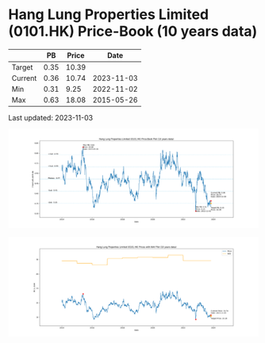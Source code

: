 # Hang Lung Properties Limited (0101.HK) Price-Book (10 years data)

|     | PB   | Price | Date       |
|-----|------|-------|------------|
| Target | 0.35 | 10.39  |  |
| Current | 0.36 | 10.74  | 2023-11-03 |
| Min | 0.31 | 9.25  | 2022-11-02 |
| Max | 0.63 | 18.08  | 2015-05-26 |

Last updated: 2023-11-03

![Plot of Price-Book ratio for Hang Lung Properties Limited (0101.HK)](0101_pb_10.png)

![Plot of Price with NAV for Hang Lung Properties Limited (0101.HK)](0101_price_nav_10.png)
